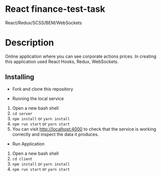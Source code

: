 # React finance-test-task
 React/Redux/SCSS/BEM/WebSockets
 
# Description 
 Online application where you can see corporate actions prices. In creating this application used React Hooks, Redux, WebSockets.

## Installing
- Fork and clone this repository

- Running the local service
1. Open a new bash shell
2. ```cd server```
3. ```npm install``` or ```yarn install```
4. ```npm run start``` or ```yarn start```
5. You can visit [http://localhost:4000](http://localhost:4000) to check that the service is working correctly and inspect the data it produces.

- Run Application
1. Open a new bash shell
2. ```cd client```
3. ```npm install``` or ```yarn install```
4. ```npm run start``` or ```yarn start```

